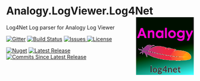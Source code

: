 # Analogy.LogViewer.Log4Net <img src="./Assets/Analogy.Log4Net.png" align="right" width="155px" height="155px">
Log4Net Log parser for Analogy Log Viewer

<p align="center">

[![Gitter](https://badges.gitter.im/Analogy-LogViewer/community.svg)](https://gitter.im/Analogy-LogViewer/community?utm_source=badge&utm_medium=badge&utm_campaign=pr-badge) [![Build Status](https://dev.azure.com/Analogy-LogViewer/Analogy%20Log%20Viewer/_apis/build/status/Analogy-LogViewer.Analogy.LogViewer.Log4Net?branchName=master)](https://dev.azure.com/Analogy-LogViewer/Analogy%20Log%20Viewer/_build/latest?definitionId=26&branchName=master)
 <a href="https://github.com/Analogy-LogViewer/Analogy.LogViewer.Log4Net/issues">
    <img src="http://img.shields.io/github/issues/Analogy-LogViewer/Analogy.LogViewer.Log4Net" img alt="Issues"/>
</a>
<a href="https://github.com/Analogy-LogViewer/Analogy.LogViewer.Log4Net/blob/master/LICENSE.md">
    <img src="http://img.shields.io/github/license/Analogy-LogViewer/Analogy.LogViewer.Log4Net" img alt="License"/>
</a> 

 [![Nuget](https://img.shields.io/nuget/v/Analogy.LogViewer.Log4Net)](https://www.nuget.org/packages/Analogy.LogViewer.Log4Net/)
<a href="https://github.com/Analogy-LogViewer/Analogy.LogViewer.Log4Net/releases">
    <img src="http://img.shields.io/github/v/release/Analogy-LogViewer/Analogy.LogViewer.Log4Net" img alt="Latest Release"/>
</a> 
<a href="https://github.com/Analogy-LogViewer/Analogy.LogViewer.Log4Net/compare/V1.0.0...master">
    <img src="http://img.shields.io/github/commits-since/Analogy-LogViewer/Analogy.LogViewer.Log4Net/latest" img alt="Commits Since Latest Release"/>
</a> 
</p>

